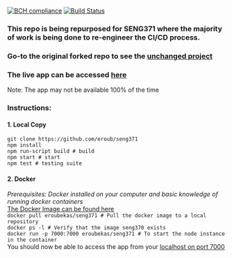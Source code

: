 [![BCH compliance](https://bettercodehub.com/edge/badge/seng350/seng350f19-project-2-3?branch=master&token=d44e8327fcddd173a59f492a77f358ea3719611a)](https://bettercodehub.com/)
[![Build Status](https://travis-ci.com/seng350/seng350f19-project-2-3.svg?token=pqsMuNR5Bvw3zLAy57V9&branch=master)](https://travis-ci.com/seng350/seng350f19-project-2-3)  

### This repo is being repurposed for SENG371 where the majority of work is being done to re-engineer the CI/CD process.
### Go-to the original forked repo to see the [unchanged project](https://github.com/seng350/seng350f19-project-2-3)

### The live app can be accessed [here](https://seng371.roubekas.com)
Note: The app may not be available 100% of the time

### Instructions:

#### 1. Local Copy
`git clone https://github.com/eroub/seng371`  
`npm install`  
`npm run-script build # build`  
`npm start # start`   
`npm test # testing suite`  

#### 2. Docker
*Prerequisites: Docker installed on your computer and basic knowledge of running docker containers*  
[The Docker Image can be found here](https://hub.docker.com/r/eroubekas/seng371)  
`docker pull eroubekas/seng371 # Pull the docker image to a local repository`  
`docker ps -l # Verify that the image seng370 exists`  
`docker run -p 7000:7000 eroubekas/seng371 # To start the node instance in the container`  
You should now be able to access the app from your [localhost on port 7000](http://localhost:7000)  